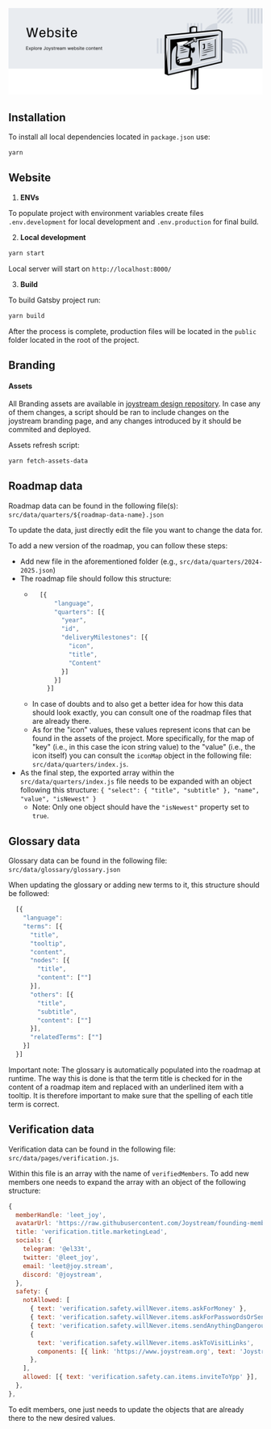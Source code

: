 ![Joystream Website](./website_new.svg)

## Installation

To install all local dependencies located in `package.json` use:

```bash
yarn
```

## Website

1. **ENVs**

To populate project with environment variables create files `.env.development` for local development and `.env.production` for final build.

2.  **Local development**

```sh
yarn start
```

Local server will start on `http://localhost:8000/`

3.  **Build**

To build Gatsby project run:

```sh
yarn build
```

After the process is complete, production files will be located in the `public` folder located in the root of the project.

## Branding

#### Assets

All Branding assets are available in [joystream design repository](https://github.com/Joystream/design/tree/master/). In case any of them changes, a script should be ran to include changes on the joystream branding page, and any changes introduced by it should be commited and deployed.

Assets refresh script:

```sh
yarn fetch-assets-data
```

## Roadmap data

Roadmap data can be found in the following file(s): `src/data/quarters/${roadmap-data-name}.json`

To update the data, just directly edit the file you want to change the data for.

To add a new version of the roadmap, you can follow these steps:
- Add new file in the aforementioned folder (e.g., `src/data/quarters/2024-2025.json`)
- The roadmap file should follow this structure:
  - ```js
      [{
          "language",
          "quarters": [{
            "year",
            "id",
            "deliveryMilestones": [{
              "icon",
              "title",
              "Content"
            }]
          }]
        }]
    ```
  - In case of doubts and to also get a better idea for how this data should look exactly, you can consult one of the roadmap files that are already there.
  - As for the "icon" values, these values represent icons that can be found in the assets of the project. More specifically, for the map of "key" (i.e., in this case the icon string value) to the "value" (i.e., the icon itself) you can consult the `iconMap` object in the following file: `src/data/quarters/index.js`.
- As the final step, the exported array within the `src/data/quarters/index.js` file needs to be expanded with an object following this structure: `{ "select": { "title", "subtitle" }, "name", "value", "isNewest" }`
  - Note: Only one object should have the `"isNewest"` property set to `true`.

## Glossary data

Glossary data can be found in the following file: `src/data/glossary/glossary.json`

When updating the glossary or adding new terms to it, this structure should be followed:
```js
  [{
    "language":
    "terms": [{
      "title",
      "tooltip",
      "content",
      "nodes": [{
        "title",
        "content": [""]
      }],
      "others": [{
        "title",
        "subtitle",
        "content": [""]
      }],
      "relatedTerms": [""]
    }]
  }]
```

Important note: The glossary is automatically populated into the roadmap at runtime. The way this is done is that the term title is checked for in the content of a roadmap item and replaced with an underlined item with a tooltip. It is therefore important to make sure that the spelling of each title term is correct.

## Verification data

Verification data can be found in the following file: `src/data/pages/verification.js`.

Within this file is an array with the name of `verifiedMembers`. To add new members one needs to expand the array with an object of the following structure:

```js
{
  memberHandle: 'leet_joy',
  avatarUrl: 'https://raw.githubusercontent.com/Joystream/founding-members/main/avatars/primary-avatar/42.png',
  title: 'verification.title.marketingLead',
  socials: {
    telegram: '@el33t',
    twitter: '@leet_joy',
    email: 'leet@joy.stream',
    discord: '@joystream',
  },
  safety: {
    notAllowed: [
      { text: 'verification.safety.willNever.items.askForMoney' },
      { text: 'verification.safety.willNever.items.askForPasswordsOrSensitiveInformation' },
      { text: 'verification.safety.willNever.items.sendAnythingDangerous' },
      {
        text: 'verification.safety.willNever.items.askToVisitLinks',
        components: [{ link: 'https://www.joystream.org', text: 'Joystream.org' }],
      },
    ],
    allowed: [{ text: 'verification.safety.can.items.inviteToYpp' }],
  },
},
```

To edit members, one just needs to update the objects that are already there to the new desired values.